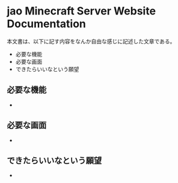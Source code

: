 # jao Minecraft Server Website Documentation

本文書は、以下に記す内容をなんか自由な感じに記述した文章である。

- 必要な機能
- 必要な画面
- できたらいいなという願望

## 必要な機能

- 

## 必要な画面

- 

## できたらいいなという願望

- 
